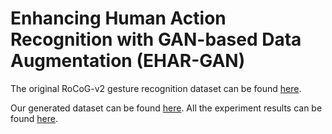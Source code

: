 # Enhancing Human Action Recognition with GAN-based Data Augmentation (EHAR-GAN)



The original RoCoG-v2 gesture recognition dataset can be found [here](https://www.cis.jhu.edu/~rocog/data/).

Our generated dataset can be found [here](https://drive.google.com/file/d/1f72ac15Ell_YnNn2nAmw9oKlnRJCXRAi/view?usp=drive_link). All the experiment results can be found [here](https://drive.google.com/file/d/1rYqhvnCbbiCiJiJn48OmtBBDc0etQZ4y/view?usp=sharing).

